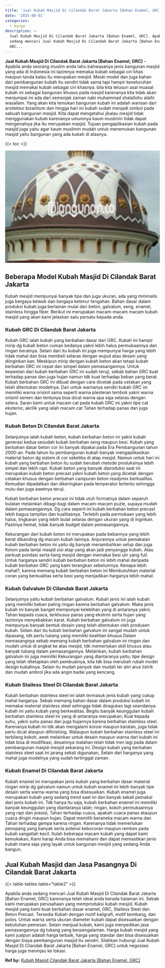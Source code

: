 ```yaml
---
title: 'Jual Kubah Masjid Di Cilandak Barat Jakarta [Bahan Enamel, GRC]'
date: '2025-08-01'
categories:
  - harga
description: >-
  Jual Kubah Masjid Di Cilandak Barat Jakarta [Bahan Enamel, GRC]. Apabila anda
  sedang mencari Jual Kubah Masjid Di Cilandak Barat Jakarta [Bahan Enamel,
  GRC...
---
```


**Jual Kubah Masjid Di Cilandak Barat Jakarta \[Bahan Enamel, GRC\]** – Apabila anda seorang muslim anda tahu bahwasanya jenis bangunan masjid yang ada di Indonesia ini lazimnya memakai kubah sebagai ciri khas maupun tanda kalau itu merupakan mesjid. Meski model dan juga bahan dari pembangunan kubah itu sendiri tidak sama tapi hampir keseluruhan mesjid memakai kubah sebagai ciri khasnya. bila kita telusuri asal muasal kubah ini sebagai bangunan khusus pada masjid karenanya kita tidak akan menjumpai ini ada dari semenjak zaman nabi muhammad shalallohu alaihi wasallam. Yang akan kita temukan bangunan kubah ini adalah warisan dari arsitektur bizantium dan hingga hari ini kubah sudah menjadi simbol pada sebuah bangunan masjid. Kita dapat mengetahui jikalau mesjid tidak menggunakan kubah karenanya umumnya kaum muslimin tidak dapat mengenalnya jika itu merupakan masjid. Tujuan pengaplikasian kubah pada masjid juga yaitu agar kaum muslimin mudah untuk menemukan bangunan masjid yaitu bangunan yang ada kubah di atasnya.

{{< toc >}}

![Jual Kubah Masjid Di Cilandak Barat Jakarta [Bahan Enamel, GRC]](/images/jual-kubah-masjid-41.png)

## Beberapa Model Kubah Masjid Di Cilandak Barat Jakarta

Kubah mesjid mempunyai banyak tipe dan juga ukuran, ada yang minimalis juga bergaya kelasik dan bergaya ketimur tengahan. Bahan dasar dalam produksi kubah juga berlainan mulai dari beton, galvalum, seng, enamel, stainless hingga fiber. Berikut ini merupakan macam-macam macam kubah masjid yang akan kami jelaskan satu persatu kepada anda.

### Kubah GRC Di Cilandak Barat Jakarta

Kubah GRC ialah kubah yang berbahan dasar dari GRC. Kubah ini hampir mirip dg kubah beton cuman bedanya yakni lebih halus permukaannya dan ringan beratnya. Selain dari itu kubah ini juga mempunyai harga yang lebih tidak mahal dan bisa membeli selaras dengan wujud atau desain yang diinginkan kan. Meskipun mirip dengan kubah beton akan tetapi kubah berbahan GRC ini cepat dan simpel dalam pemasangannya. Untuk keawetan dari kubah berbahan GRC ini sudah teruji, sebab bahan GRC kuat terhadap panas dan juga hujan namun tdk kuat terhadap beban yang berat. Kubah berbahan GRC ini dibuat dengan cara dicetak pada cetakan yang telah ditentukan modelnya. Dan untuk warnanya sendiri kubah GRC ini memiliki warna orisinil sama seperti warna plesteran tembok yakni warna orisinil semen dan tentunya bisa dicat warna apa saja selaras dengan selera. Saran kami untuk macam cat pada kubah GRC ini yakni tipe cat eksterior, akrilik yang ialah macam cat Tahan terhadap panas dan juga hujan.

### Kubah Beton Di Cilandak Barat Jakarta

Selanjutnya ialah kubah beton, kubah berbahan beton ini yakni kubah generasi kedua sesudah kubah berbahan seng maupun besi. Kubah yang berbahan dasar beton cor ini banyak dipakai pada Era Pembangunan tahun 2000-an. Pada tahun itu pembangunan kubah banyak mengaplikasikan material beton dg sistem di cor seketika di atap mesjid. Namun untuk hari ini kubah yang berbahan beton itu sudah berubah metode produksinya lebih simpel dan lebih rapi. Kubah beton yang banyak diproduksi saat ini merupakan kubah beton precast yakni kubah beton yang dicetak dengan cetakan khusus dengan berbahan campuran beton readymix berkualitas. Kemudian dipadatkan dan dikeringkan pada temperatur tertentu sehingga mutu dan juga awetnya teruji.

Kubah berbahan beton precast ini tidak utuh formatnya dalam separuh bulatan melainkan dibagi-bagi dalam macam-macam puzle, supaya mudah dalam pemasangannya. Dg cara seperti ini kubah berbahan beton precast lebih bagus tampilan dan kualitasnya. Terlebih pada permukaan yang lebih halus, lingkaran yang lebih bulat selaras dengan ukuran yang di inginkan. Pastinya hemat, tidak banyak budget dalam pemasangannya.

Kekurangan dari kubah beton ini merupakan pada bebannya yang lebih berat dibanding dg macam kubah lainnya. Anjurannya untuk pemakaian kubah berbahan beton ini yaitu dg banyak menambahkan selup dan juga Kolom pada lantai masjid sisi atap yang akan jadi penyangga kubah. Atau perkuat pondasi serta tiang masjid dengan memakai besi ulir yang full. Untuk harganya sendiri kubah berbahan beton ini lebih mahal daripada kubah berbahan GRC yang kami terangkan sebelumnya. Kenapa lebih mahal?, karena memang kubah berbahan beton ini Membutuhkan material coran yang berkualitas serta besi yang menjadikan harganya lebih mahal.

### Kubah Galvalum Di Cilandak Barat Jakarta

Selanjutnya yaitu kubah berbahan galvalum. Kubah jenis ini ialah kubah yang memiliki beban paling ringan karena berbahan galvalum. Maka jenis kubah ini banyak banget mempunyai kelebihan yang di antaranya yakni; Tahan kepada cuaca, terkhusus panas yang ekstrim serta hujan yang lazimnya menyebabkan karat. Kubah berbahan galvalum ini juga mempunyai banyak bentuk desain yang telah ditentukan oleh produsen kubah. Selain dari itu kubah berbahan galvalum ini sangat mudah untuk dipasang, tdk perlu tukang yang memiliki keahlian khusus Dalam memasangnya sebab memang kubah berbahan galvalum ini ringan dan mudah untuk di angkat ke atas mesjid, tdk memerlukan skill khusus atau banyak tukang dalam pemasangannya. Melainkan, kubah berbahan galvalum ini juga memiliki Kekurangan yang diantaranya yaitu; tipe design yang telah ditetapkan oleh pembuatnya, kita tdk bisa merubah rubah model design kubahnya. Selain itu mudah penyok dan mudah ter aliri arus listrik dan mudah ambrol jika ada angin badai yang kencang.

### Kubah Stailess Steel Di Cilandak Barat Jakarta

Kubah berbahan stainless steel ini ialah termasuk jenis kubah yang cukup mahal harganya. Sebab memang bahan dasar dalam produksi kubah ini memakai material stainless steel sehingga tidak diragukan lagi seandainya kubah ini yaitu kubah yang berkwalitas. Begitu banyak keunggulan kubah berbahan stainless steel ini yang di antaranya merupakan; Kuat kepada suhu, yakni suhu panas dan juga hujannya karena berbahan stainless steel. Karenanya kubah ini tdk akan mengalami korosi maupun karatan, juga tidak perlu dicat ataupun difinishing. Walaupun kubah berbahan stainless steel ini terbilang kokoh, awet melainkan untuk desain maupun warna dari kubah ini tidak bisa di modifikasi, desainnya malahan telah tidak tren lagi pada dalam pembangunan masjid-mesjid sekarang ini. Design kubah yang berbahan stainless steel saat ini jarang sekali digunakan, Selain dari harganya yang mahal juga modelnya yang sudah tertinggal zaman.

### Kubah Enamel Di Cilandak Barat Jakarta

Kubah enamel ini merupakan jenis kubah yang berbahan dasar material ringan mirip dg galvalum namun untuk kubah enamel ini lebih banyak tipe desain serta warna-warna yang bisa disesuaikan. Kubah enamel juga merupakan kubah yang sedang trend saat ini dan banyak sekali pemakai dari jenis kubah ini. Tdk hanya itu saja, kubah berbahan enamel ini memiliki banyak keunggulan yang diantaranya ialah; ringan, kokoh permukaannya yang rapi dan presisi, Tahan terhadap cuaca, apakah cuaca panas ataupun cuaca dingin maupun hujan. Dapat memilih beraneka macam warna dan Tahan terhadap gempa karena ringan. Karenanya tidak memerlukan penopang yang banyak serta potensi kebocoran maupun rembes pada kubah sangatlah kecil. Itulah beberapa macam kubah yang dapat kami kemukakan, Kami harap Anda bisa memahami dan dapat memastikan jenis kubah mana saja yang layak untuk bangunan mesjid yang sedang Anda bangun.

## Jual Kubah Masjid dan Jasa Pasangnya Di Cilandak Barat Jakarta

{{< table-tables table="table2" >}}

Apabila anda sedang mencari Jual Kubah Masjid Di Cilandak Barat Jakarta \[Bahan Enamel, GRC\] karenanya telah ideal anda berada halaman ini. Sebab kami merupakan perusahaan yang memproduksi kubah mesjid. Kubah mesjid yang kami buat berbahan dasar enamel, GRC, Stailess Steel dan Beton Precast. Tersedia Kubah dengan motif kaligrafi, motif kembang, dan polos. Untuk warna serta ukuran diameter kubah dapat disesuaikan dengan kebutuhan pemesan. Selain menjual kubah, kami juga menyedikan jasa pemasangannya dg tukang yang berpengalaman. Harga kubah mesjid yang kami jualpun adalah harga terbaik, harga yang standar dan bisa disesuaikan dengan biaya pembangunan masjid itu sendiri. Silahkan hubungi Jual Kubah Masjid Di Cilandak Barat Jakarta \[Bahan Enamel, GRC\] untuk negosiasi harga juga meninjau ke lokasi.

**Ref by:** [Kubah Masjid Cilandak Barat Jakarta [Bahan Enamel, GRC]](https://id.wikipedia.org/wiki/Kubah)
